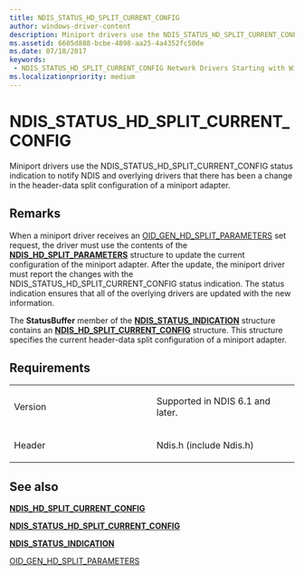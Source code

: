 ```yaml
---
title: NDIS_STATUS_HD_SPLIT_CURRENT_CONFIG
author: windows-driver-content
description: Miniport drivers use the NDIS_STATUS_HD_SPLIT_CURRENT_CONFIG status indication to notify NDIS and overlying drivers that there has been a change in the header-data split configuration of a miniport adapter.
ms.assetid: 6605d888-bcbe-4898-aa25-4a4352fc50de
ms.date: 07/18/2017 
keywords:
 - NDIS_STATUS_HD_SPLIT_CURRENT_CONFIG Network Drivers Starting with Windows Vista
ms.localizationpriority: medium
---
```


# NDIS\_STATUS\_HD\_SPLIT\_CURRENT\_CONFIG


Miniport drivers use the NDIS\_STATUS\_HD\_SPLIT\_CURRENT\_CONFIG status indication to notify NDIS and overlying drivers that there has been a change in the header-data split configuration of a miniport adapter.

Remarks
-------

When a miniport driver receives an [OID\_GEN\_HD\_SPLIT\_PARAMETERS](https://msdn.microsoft.com/library/windows/hardware/ff569587) set request, the driver must use the contents of the [**NDIS\_HD\_SPLIT\_PARAMETERS**](https://msdn.microsoft.com/library/windows/hardware/ff565701) structure to update the current configuration of the miniport adapter. After the update, the miniport driver must report the changes with the NDIS\_STATUS\_HD\_SPLIT\_CURRENT\_CONFIG status indication. The status indication ensures that all of the overlying drivers are updated with the new information.

The **StatusBuffer** member of the [**NDIS\_STATUS\_INDICATION**](https://msdn.microsoft.com/library/windows/hardware/ff567373) structure contains an [**NDIS\_HD\_SPLIT\_CURRENT\_CONFIG**](https://msdn.microsoft.com/library/windows/hardware/ff565696) structure. This structure specifies the current header-data split configuration of a miniport adapter.

Requirements
------------

<table>
<colgroup>
<col width="50%" />
<col width="50%" />
</colgroup>
<tbody>
<tr class="odd">
<td><p>Version</p></td>
<td><p>Supported in NDIS 6.1 and later.</p></td>
</tr>
<tr class="even">
<td><p>Header</p></td>
<td>Ndis.h (include Ndis.h)</td>
</tr>
</tbody>
</table>

## See also


[**NDIS\_HD\_SPLIT\_CURRENT\_CONFIG**](https://msdn.microsoft.com/library/windows/hardware/ff565696)

[**NDIS\_STATUS\_HD\_SPLIT\_CURRENT\_CONFIG**](ndis-status-hd-split-current-config.md)

[**NDIS\_STATUS\_INDICATION**](https://msdn.microsoft.com/library/windows/hardware/ff567373)

[OID\_GEN\_HD\_SPLIT\_PARAMETERS](https://msdn.microsoft.com/library/windows/hardware/ff569587)

 

 




